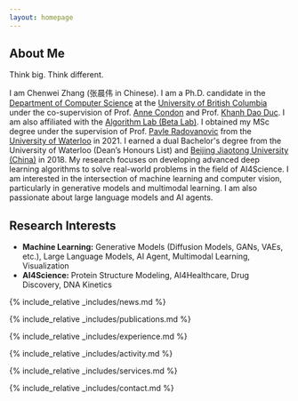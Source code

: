 ```yaml
---
layout: homepage
---
```


## About Me

Think big. Think different. 

I am Chenwei Zhang (<span class="ma-shan-zheng-regular">张晨伟</span> in Chinese). I am a Ph.D. candidate in the [Department of Computer Science](https://www.cs.ubc.ca) at the [University of British Columbia](https://www.ubc.ca) under the co-supervision of Prof. [Anne Condon](https://www.cs.ubc.ca/~condon/) and Prof. [Khanh Dao Duc](https://kdaoduc.com/). I am also affiliated with the [Algorithm Lab (Beta Lab)](https://www.cs.ubc.ca/labs/beta/). I obtained my MSc degree under the supervision of Prof. [Pavle Radovanovic](http://pavlegroup.uwaterloo.ca/) from the [University of Waterloo](https://uwaterloo.ca) in 2021. I earned a dual Bachelor's degree from the University of Waterloo (Dean’s Honours List) and [Beijing Jiaotong University (China)](http://en.njtu.edu.cn) in 2018. 
My research focuses on developing advanced deep learning algorithms to solve real-world problems in the field of AI4Science. I am interested in the intersection of machine learning and computer vision, particularly in generative models and multimodal learning. I am also passionate about large language models and AI agents.


## Research Interests

- **Machine Learning:** Generative Models (Diffusion Models, GANs, VAEs, etc.), Large Language Models, AI Agent, Multimodal Learning, Visualization
- **AI4Science:** Protein Structure Modeling, AI4Healthcare, Drug Discovery, DNA Kinetics


{% include_relative _includes/news.md %}
 
{% include_relative _includes/publications.md %}

{% include_relative _includes/experience.md %}

{% include_relative _includes/activity.md %}

{% include_relative _includes/services.md %}

{% include_relative _includes/contact.md %}

